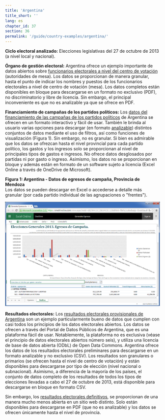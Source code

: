 ```yaml
---
title: 'Argentina'
title_short: ''
lang: es
chapter_id: 37
section: 36
permalink: '/guide/country-examples/argentina/'
---
```


**Ciclo electoral analizado:** Elecciones legislativas del 27 de octubre de 2013 (a nivel local y nacional).

**Órgano de gestión electoral:** Argentina ofrece un ejemplo importante de datos abiertos sobre [funcionarios electorales a nivel del centro de votación](http://www.pjn.gov.ar/cne/secelec/document/otros/2-Autoridades_de_mesa_al25102013.pdf) (autoridades de mesa). Los datos se proporcionan de manera granular, hasta el punto de indicar los nombres y puestos de los funcionarios electorales a nivel de centro de votación (mesa). Los datos completos están disponibles en bloque para descargarse en un formato no exclusivo (PDF), no discriminatorio y libre de licencia. Sin embargo, el principal inconveniente es que no es analizable ya que se ofrece en PDF.

**Financiamiento de campañas de los partidos políticos:** Los [datos del financiamiento de las campañas de los partidos políticos](http://www.electoral.gob.ar/financiamientoconsolidado.php) de Argentina se ofrecen en un formato interactivo y fácil de usar. También le brinda al usuario varias opciones para descargar (en formato [analizable](/es/guide/principles/analyzable/)) distintos conjuntos de datos mediante el uso de filtros, así como funciones de visualización (Figura 1). Sin embargo, no es granular. Si bien es admirable que los datos se ofrezcan hasta el nivel provincial para cada partido político, los gastos y los ingresos solo se proporcionan al nivel de principales tipos de gastos e ingresos. No ofrece datos desglosados por partidas ni por gasto o ingreso. Asimismo, los datos no se proporcionan en bloque y además están en formato de un software sujeto a licencia (Excel Online a través de OneDrive de Microsoft).

**Figura 1: Argentina - Datos de egresos de campaña, Provincia de Mendoza**  
Los datos se pueden descargar en Excel o accederse a detalle más granular (por cada partido individual de las agrupaciones o "frentes").

[![Argentina - Datos de egresos de campaña, Provincia de Mendoza](/assets/images/guide/figure_1_argentina.png)](/assets/images/guide/figure_1_argentina.png)

**Resultados electorales:** Los [resultados electorales provisionales de Argentina](http://datospublicos.gob.ar/data/dataset/a4e05b80-6331-4a6f-a110-35ebc29e8ffc) son un ejemplo particularmente bueno de datos que cumplen con casi todos los principios de los datos electorales abiertos. Los datos se ofrecen a través del Portal de Datos Públicos de Argentina, que es una plataforma fácil de usar. Notablemente, la plataforma no es exclusiva (véase el principio de datos electorales abiertos número seis), y utiliza una licencia de base de datos abierta (ODbL) de Open Data Commons. Argentina ofrece los datos de los resultados electorales preliminares para descargarse en un formato analizable y no exclusivo (CSV). Los resultados son granulares o primarios (se ofrecen hasta el nivel de centro de votación) y están disponibles para descargarse por tipo de elección (nivel nacional o subnacional). Asimismo, a diferencia de la mayoría de los países, el conjunto de datos completo de los resultados de todos los tipos de elecciones llevadas a cabo el 27 de octubre de 2013, está disponible para descargarse en bloque en formato CSV.

Sin embargo, los [resultados electorales definitivos](http://www.elecciones.gov.ar/resultados-definitivos.php), se proporcionan de una manera mucho menos abierta en un sitio web distinto. Solo están disponibles para descargarse en PDF (que no es analizable) y los datos se ofrecen únicamente hasta el nivel de provincia.
